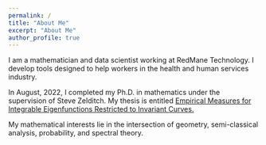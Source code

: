 ```yaml
---
permalink: /
title: "About Me"
excerpt: "About Me"
author_profile: true
---
```


I am a mathematician and data scientist working at RedMane Technology. I develop tools designed to help workers in the health and human services industry.

In August, 2022, I completed my Ph.D. in mathematics under the supervision of Steve Zelditch. My thesis is entitled [Empirical Measures for Integrable Eigenfunctions Restricted to Invariant Curves.](https://arch.library.northwestern.edu/concern/generic_works/dj52w5081)

My mathematical interests lie in the intersection of geometry, semi-classical analysis, probability, and spectral theory.
